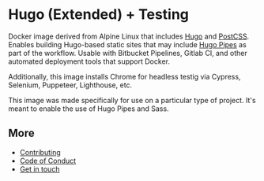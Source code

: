 # Hugo (Extended) + Testing

Docker image derived from Alpine Linux that includes [Hugo](https://gohugo.io/) and [PostCSS](https://github.com/postcss/postcss). Enables building Hugo-based static sites that may include [Hugo Pipes](https://gohugo.io/hugo-pipes/) as part of the workflow. Usable with Bitbucket Pipelines, Gitlab CI, and other automated deployment tools that support Docker.

Additionally, this image installs Chrome for headless testig via Cypress, Selenium, Puppeteer, Lighthouse, etc.

This image was made specifically for use on a particular type of project. It's meant to enable the use of Hugo Pipes and Sass.

## More

- [Contributing](https://github.com/fourjuaneight/docker-hugo-testing/blob/master/.github/CONTRIBUTING.md)
- [Code of Conduct](https://github.com/fourjuaneight/docker-hugo-testing/blob/master/CODE_OF_CONDUCT.md)
- [Get in touch](https://www.juanvillela.dev)